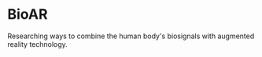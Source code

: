 # BioAR

Researching ways to combine the human body's biosignals with augmented reality technology.

